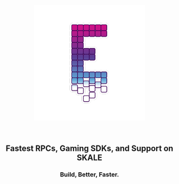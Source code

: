 <br>
<p align="center"><img width="300" src="./logo.png" alt="Eidolon Labs Logo"></p>
<br>
<h2 align="center">Fastest RPCs, Gaming SDKs, and Support on SKALE</h2>
<h3 align="center">Build, Better, Faster.</h3>
<br>